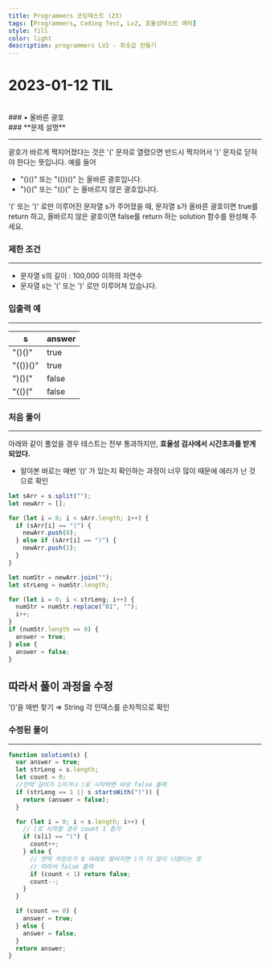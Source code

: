 ```yaml
---
title: Programmers 코딩테스트 (23)
tags: [Programmers, Coding Test, Lv2, 효율성테스트 에러]
style: fill
color: light
description: programmers LV2 - 최솟값 만들기
---
```


# 2023-01-12 TIL

<br/>
### • 올바른 괄호
<br/>
### **문제 설명**

---

괄호가 바르게 짝지어졌다는 것은 '(' 문자로 열렸으면 반드시 짝지어서 ')' 문자로 닫혀야 한다는 뜻입니다. 예를 들어

- "()()" 또는 "(())()" 는 올바른 괄호입니다.
- ")()(" 또는 "(()(" 는 올바르지 않은 괄호입니다.

'(' 또는 ')' 로만 이루어진 문자열 s가 주어졌을 때, 문자열 s가 올바른 괄호이면 true를 return 하고, 올바르지 않은 괄호이면 false를 return 하는 solution 함수를 완성해 주세요.

### 제한 조건

---

- 문자열 s의 길이 : 100,000 이하의 자연수
- 문자열 s는 '(' 또는 ')' 로만 이루어져 있습니다.

### 입출력 예

---

| s        | answer |
| -------- | ------ |
| "()()"   | true   |
| "(())()" | true   |
| ")()("   | false  |
| "(()("   | false  |

### 처음 풀이

---

아래와 같이 풀었을 경우 테스트는 전부 통과하지만, **효율성 검사에서 시간초과를 받게 되었다.**

- 알아본 바로는 매번 ‘()’ 가 있는지 확인하는 과정이 너무 많이 때문에 에러가 난 것으로 확인

```jsx
let sArr = s.split("");
let newArr = [];

for (let i = 0; i < sArr.length; i++) {
  if (sArr[i] == "(") {
    newArr.push(0);
  } else if (sArr[i] == ")") {
    newArr.push(1);
  }
}

let numStr = newArr.join("");
let strLeng = numStr.length;

for (let i = 0; i < strLeng; i++) {
  numStr = numStr.replace("01", "");
  i++;
}
if (numStr.length == 0) {
  answer = true;
} else {
  answer = false;
}
```

## 따라서 풀이 과정을 수정

‘()’을 매번 찾기 ⇒ String 각 인덱스를 순차적으로 확인

### 수정된 풀이

---

```jsx
function solution(s) {
  var answer = true;
  let strLeng = s.length;
  let count = 0;
  //만약 길이가 1이거나 )로 시작하면 바로 false 출력
  if (strLeng == 1 || s.startsWith(")")) {
    return (answer = false);
  }

  for (let i = 0; i < s.length; i++) {
    // (로 시작할 경우 count 1 증가
    if (s[i] == "(") {
      count++;
    } else {
      // 만약 카운트가 0 아래로 떨어지면 )가 더 많이 나왔다는 뜻
      // 따라서 false 출력
      if (count < 1) return false;
      count--;
    }
  }

  if (count == 0) {
    answer = true;
  } else {
    answer = false;
  }
  return answer;
}
```
